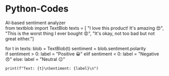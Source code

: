 # Python-Codes
AI-based sentiment analyzer
<br>
from textblob import TextBlob
texts = [ "I love this product! It's amazing 😍",
    "This is the worst thing I ever bought 😡",
    "It's okay, not too bad but not great either."]

for t in texts:
    blob = TextBlob(t)
    sentiment = blob.sentiment.polarity  
    if sentiment > 0:
        label = "Positive 😀"
    elif sentiment < 0:
        label = "Negative 😠"
    else:
        label = "Neutral 😐"

    print(f"Text: {t}\nSentiment: {label}\n")
